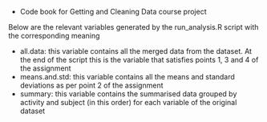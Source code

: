 * Code book for Getting and Cleaning Data course project

Below are the relevant variables generated by the run_analysis.R script with the corresponding meaning

- all.data: this variable contains all the merged data from the dataset. At the end of the script this is the variable that satisfies points 1, 3 and 4 of the assignment
- means.and.std: this variable contains all the means and standard deviations as per point 2 of the assignment
- summary: this variable contains the summarised data grouped by activity and subject (in this order) for each variable of the original dataset
